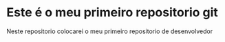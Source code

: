 # Este é o meu primeiro repositorio git

Neste repositorio colocarei o meu primeiro repositorio de desenvolvedor 

